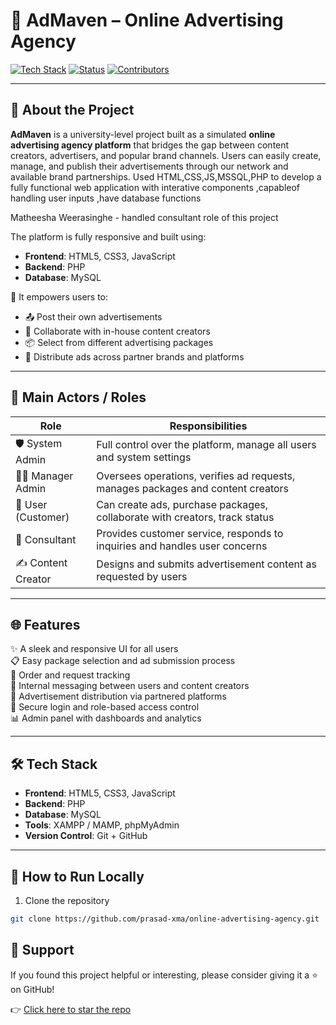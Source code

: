 # 🎯 AdMaven – Online Advertising Agency

[![Tech Stack](https://img.shields.io/badge/Built%20With-HTML%20%7C%20CSS%20%7C%20JavaScript%20%7C%20PHP%20%7C%20MySQL-blue?style=flat-square&logo=codeforces)]()
[![Status](https://img.shields.io/badge/Project%20Status-In%20Progress-green?style=flat-square)]()
[![Contributors](https://img.shields.io/badge/Team%20Members-5-brightgreen?style=flat-square&logo=github)]()

---

## 🧠 About the Project

**AdMaven** is a university-level project built as a simulated **online advertising agency platform** that bridges the gap between content creators, advertisers, and popular brand channels. Users can easily create, manage, and publish their advertisements through our network and available brand partnerships.
Used HTML,CSS,JS,MSSQL,PHP to develop a fully functional web application with interative components ,capableof handling user inputs ,have database functions

Matheesha Weerasinghe - handled consultant role of this project

The platform is fully responsive and built using:

- **Frontend**: HTML5, CSS3, JavaScript
- **Backend**: PHP
- **Database**: MySQL

🎉 It empowers users to:
- 📤 Post their own advertisements
- 🎨 Collaborate with in-house content creators
- 📦 Select from different advertising packages
- 📡 Distribute ads across partner brands and platforms

---

## 👥 Main Actors / Roles

| Role             | Responsibilities                                                                 |
|------------------|-----------------------------------------------------------------------------------|
| 🛡️ System Admin     | Full control over the platform, manage all users and system settings            |
| 🧑‍💼 Manager Admin   | Oversees operations, verifies ad requests, manages packages and content creators |
| 👤 User (Customer) | Can create ads, purchase packages, collaborate with creators, track status       |
| 🤝 Consultant       | Provides customer service, responds to inquiries and handles user concerns       |
| ✍️ Content Creator  | Designs and submits advertisement content as requested by users                  |

---

## 🌐 Features

✨ A sleek and responsive UI for all users  
📋 Easy package selection and ad submission process  
🧾 Order and request tracking  
📨 Internal messaging between users and content creators  
📣 Advertisement distribution via partnered platforms  
🔐 Secure login and role-based access control  
📊 Admin panel with dashboards and analytics

---


## 🛠️ Tech Stack

- **Frontend**: HTML5, CSS3, JavaScript
- **Backend**: PHP
- **Database**: MySQL
- **Tools**: XAMPP / MAMP, phpMyAdmin
- **Version Control**: Git + GitHub

---

## 🚀 How to Run Locally

1. Clone the repository
```bash
git clone https://github.com/prasad-xma/online-advertising-agency.git

```

## 🙌 Support

If you found this project helpful or interesting, please consider giving it a ⭐ on GitHub!

👉 [Click here to star the repo](https://github.com/prasad-xma/online-advertising-agency/stargazers)
